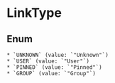 # LinkType

## Enum

    * `UNKNOWN` (value: `"Unknown"`)
    * `USER` (value: `"User"`)
    * `PINNED` (value: `"Pinned"`)
    * `GROUP` (value: `"Group"`)
